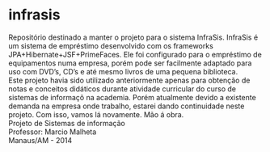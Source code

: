 infrasis
========

Repositório destinado a manter o projeto para o sistema InfraSis.
InfraSis é um sistema de empréstimo desenvolvido com os frameworks JPA+Hibernate+JSF+PrimeFaces. Ele foi configurado para o empréstimo de equipamentos numa empresa, porém pode ser facilmente adaptado para uso com DVD’s, CD’s e até mesmo livros de uma pequena biblioteca.
<br>
Este projeto havia sido utilizado anteriormente apenas para obtenção de notas e conceitos didáticos durante atividade curricular do curso de sistemas de informaçõ na academia. Porém atualmente devido a existente demanda na empresa onde trabalho, estarei dando continuidade neste projeto. Com isso, vamos lá novamente. Mão á obra.
<br>
Projeto de Sistemas de informação<br>
Professor: Marcio Malheta<br>
Manaus/AM - 2014
